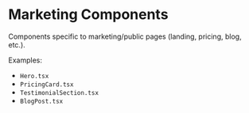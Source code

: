 # Marketing Components

Components specific to marketing/public pages (landing, pricing, blog, etc.).

Examples:
- `Hero.tsx`
- `PricingCard.tsx`
- `TestimonialSection.tsx`
- `BlogPost.tsx`